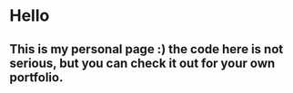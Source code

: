 # Hello

## This is my personal page :) the code here is not serious, but you can check it out for your own portfolio.